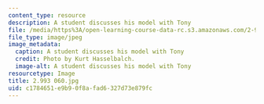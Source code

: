 ```yaml
---
content_type: resource
description: A student discusses his model with Tony
file: /media/https%3A/open-learning-course-data-rc.s3.amazonaws.com/2-993-special-topics-in-mechanical-engineering-the-art-and-science-of-boat-design-january-iap-2007/c1784651e9b90f8afad6327d73e879fc_2993060.jpg
file_type: image/jpeg
image_metadata:
  caption: A student discusses his model with Tony
  credit: Photo by Kurt Hasselbalch.
  image-alt: A student discusses his model with Tony
resourcetype: Image
title: 2.993 060.jpg
uid: c1784651-e9b9-0f8a-fad6-327d73e879fc
---
```


